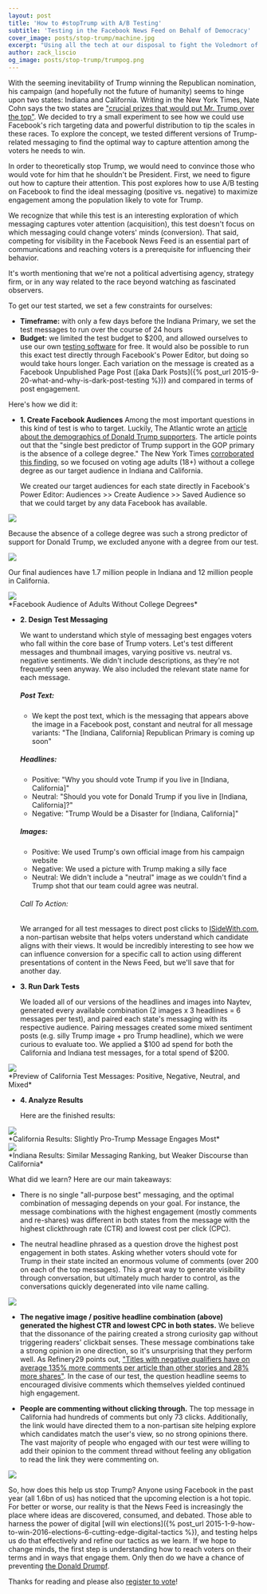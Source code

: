 ```yaml
---
layout: post
title: 'How to #stopTrump with A/B Testing'
subtitle: 'Testing in the Facebook News Feed on Behalf of Democracy'
cover_image: posts/stop-trump/machine.jpg
excerpt: "Using all the tech at our disposal to fight the Voledmort of our times."
author: zack_liscio
og_image: posts/stop-trump/trumpog.png
---
```


With the seeming inevitability of Trump winning the Republican nomination, his campaign (and hopefully not the future of humanity) seems to hinge upon two states: Indiana and California. Writing in the New York Times, Nate Cohn says the two states are ["crucial prizes that would put Mr. Trump over the top"](http://www.nytimes.com/2016/04/27/upshot/why-donald-trump-is-probably-two-states-from-victory.html). We decided to try a small experiment to see how we could use Facebook's rich targeting data and powerful distribution to tip the scales in these races. To explore the concept, we tested different versions of Trump-related messaging to find the optimal way to capture attention among the voters he needs to win. 

In order to theoretically stop Trump, we would need to convince those who would vote for him that he shouldn't be President. First, we need to figure out how to capture their attention. This post explores how to use A/B testing on Facebook to find the ideal messaging (positive vs. negative) to maximize engagement among the population likely to vote for Trump. 

We recognize that while this test is an interesting exploration of which messaging captures voter attention (acquisition), this test doesn't focus on which messaging could change voters' minds (conversion). That said, competing for visibility in the Facebook News Feed is an essential part of communications and reaching voters is a prerequisite for influencing their behavior.

It's worth mentioning that we're not a political advertising agency, strategy firm, or in any way related to the race beyond watching as fascinated observers.

To get our test started, we set a few constraints for ourselves:

* **Timeframe:** with only a few days before the Indiana Primary, we set the test messages to run over the course of 24 hours
* **Budget:** we limited the test budget to $200, and allowed ourselves to use our own <a href='https://www.naytev.com' target="_blank">testing software</a> for free. It would also be possible to run this exact test directly through Facebook's Power Editor, but doing so would take hours longer. Each variation on the message is created as a Facebook Unpublished Page Post ([aka Dark Posts]({% post_url 2015-9-20-what-and-why-is-dark-post-testing %})) and compared in terms of post engagement.

Here's how we did it:

* **1. Create Facebook Audiences**
  Among the most important questions in this kind of test is who to target. Luckily, The Atlantic wrote an [article about the demographics of Donald Trump supporters](http://www.theatlantic.com/politics/archive/2016/03/who-are-donald-trumps-supporters-really/471714/). The article points out that the "single best predictor of Trump support in the GOP primary is the absence of a college degree." The New York Times [corroborated this finding](http://www.nytimes.com/2016/03/13/upshot/the-geography-of-trumpism.html), so we focused on voting age adults (18+) without a college degree as our target audience in Indiana and California.

  We created our target audiences for each state directly in Facebook's Power Editor: Audiences >> Create Audience >> Saved Audience so that we could target by any data Facebook has available.

<div class="full zoomable"><img src="/images/posts/stop-trump/californiaresidents.png"></div>

  Because the absence of a college degree was such a strong predictor of support for Donald Trump, we excluded anyone with a degree from our test.

<div class="full zoomable"><img src="/images/posts/stop-trump/education.png"></div>

  Our final audiences have 1.7 million people in Indiana and 12 million people in California.

<div class="full zoomable"><img src="/images/posts/stop-trump/audiences.png"></div>
*Facebook Audience of Adults Without College Degrees*  

* **2. Design Test Messaging**

  We want to understand which style of messaging best engages voters who fall within the core base of Trump voters. Let's test different messages and thumbnail images, varying positive vs. neutral vs. negative sentiments. We didn't include descriptions, as they're not frequently seen anyway. We also included the relevant state name for each message.

  ##### Post Text:
  - We kept the post text, which is the messaging that appears above the image in a Facebook post, constant and neutral for all message variants: "The [Indiana, California] Republican Primary is coming up soon"

  ##### Headlines:
  - Positive: "Why you should vote Trump if you live in [Indiana, California]"
  - Neutral: "Should you vote for Donald Trump if you live in [Indiana, California]?"
  - Negative: "Trump Would be a Disaster for [Indiana, California]"

  ##### Images:
  - Positive: We used Trump's own official image from his campaign website
  - Negative: We used a picture with Trump making a silly face
  - Neutral: We didn't include a "neutral" image as we couldn't find a Trump shot that our team could agree was neutral.

  ###### Call To Action:
  We arranged for all test messages to direct post clicks to [ISideWith.com](https://www.isidewith.com/), a non-partisan website that helps voters understand which candidate aligns with their views. It would be incredibly interesting to see how we can influence conversion for a specific call to action using different presentations of content in the News Feed, but we'll save that for another day.

* **3. Run Dark Tests**

  We loaded all of our versions of the headlines and images into Naytev, generated every available combination (2 images x 3 headlines = 6 messages per test), and paired each state's messaging with its respective audience. Pairing messages created some mixed sentiment posts (e.g. silly Trump image + pro Trump headline), which we were curious to evaluate too. We applied a $100 ad spend for both the California and Indiana test messages, for a total spend of $200.

<div class="full zoomable"><img src="/images/posts/stop-trump/california.png"></div>
*Preview of California Test Messages: Positive, Negative, Neutral, and Mixed*

* **4. Analyze Results**

  Here are the finished results:

<div class="full zoomable"><img src="/images/posts/stop-trump/californiaresults.png"></div>
*California Results: Slightly Pro-Trump Message Engages Most*

<div class="full zoomable"><img src="/images/posts/stop-trump/indianaresults.png"></div>
*Indiana Results: Similar Messaging Ranking, but Weaker Discourse than California*

  What did we learn? Here are our main takeaways:

  - There is no single "all-purpose best" messaging, and the optimal combination of messaging depends on your goal. For instance, the message combinations with the highest engagement (mostly comments and re-shares) was different in both states from the message with the highest clickthrough rate (CTR) and lowest cost per click (CPC).

  - The neutral headline phrased as a question drove the highest post engagement in both states. Asking whether voters should vote for Trump in their state incited an enormous volume of comments (over 200 on each of the top messages). This a great way to generate visibility through conversation, but ultimately much harder to control, as the conversations quickly degenerated into vile name calling. 

<div class="full zoomable"><img src="/images/posts/stop-trump/dissonance.png"></div>

  - **The negative image / positive headline combination (above) generated the highest CTR and lowest CPC in both states.** We believe that the dissonance of the pairing created a strong curiosity gap without triggering readers' clickbait senses. These message combinations take a strong opinion in one direction, so it's unsurprising that they perform well. As Refinery29 points out, ["Titles with negative qualifiers have on average 135% more comments per article than other stories and 28% more shares"](http://intelligence.r29.com/post/123550777526/3-ways-to-immediately-make-your-facebook-posts). In the case of our test, the question headline seems to encouraged divisive comments which themselves yielded continued high engagement.

  - **People are commenting without clicking through.** The top message in California had hundreds of comments but only 73 clicks. Additionally, the link would have directed them to a non-partisan site helping explore which candidates match the user's view, so no strong opinions there. The vast majority of people who engaged with our test were willing to add their opinion to the comment thread without feeling any obligation to read the link they were commenting on.

<div class="full zoomable"><img src="/images/posts/stop-trump/results.png"></div> 

  So, how does this help us stop Trump? Anyone using Facebook in the past year (all 1.6bn of us) has noticed that the upcoming election is a hot topic. For better or worse, our reality is that the News Feed is increasingly the place where ideas are discovered, consumed, and debated. Those able to harness the power of digital [will win elections]({% post_url 2015-1-9-how-to-win-2016-elections-6-cutting-edge-digital-tactics %}), and testing helps us do that effectively and refine our tactics as we learn. If we hope to change minds, the first step is understanding how to reach voters on their terms and in ways that engage them. Only then do we have a chance of preventing [the Donald Drumpf](https://www.youtube.com/watch?v=DnpO_RTSNmQ).


Thanks for reading and please also [register to vote](https://www.usa.gov/register-to-vote)!